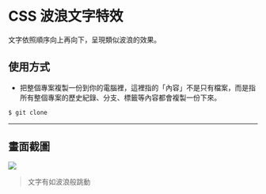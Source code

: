 # CSS 波浪文字特效

文字依照順序向上再向下，呈現類似波浪的效果。

## 使用方式
- 把整個專案複製一份到你的電腦裡，這裡指的「內容」不是只有檔案，而是指所有整個專案的歷史紀錄、分支、標籤等內容都會複製一份下來。
```sh
$ git clone
```

----

## 畫面截圖
![](https://i.imgur.com/aKuYoaw.gif)
> 文字有如波浪般跳動